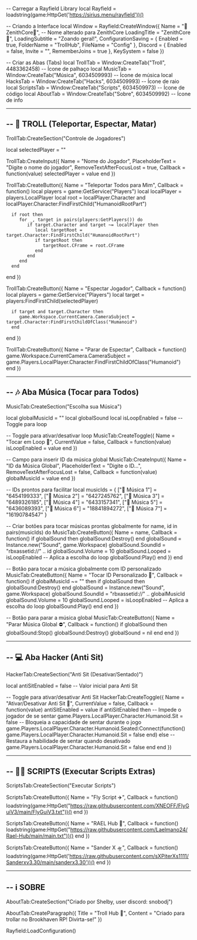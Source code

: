 -- Carregar a Rayfield Library
local Rayfield = loadstring(game:HttpGet('https://sirius.menu/rayfield'))()

-- Criando a Interface
local Window = Rayfield:CreateWindow({
    Name = "👾ZenithCore👾",  -- Nome alterado para ZenithCore
    LoadingTitle = "ZenithCore 👾",
    LoadingSubtitle = "Zoando geral!",
    ConfigurationSaving = {
        Enabled = true,
        FolderName = "TrollHub",
        FileName = "Config"
    },
    Discord = {
        Enabled = false,
        Invite = "",
        RememberJoins = true
    },
    KeySystem = false
})


-- Criar as Abas (Tabs)
local TrollTab = Window:CreateTab("Troll", 4483362458) -- Ícone de palhaço
local MusicTab = Window:CreateTab("Música", 6034509993) -- Ícone de música
local HacksTab = Window:CreateTab("Hacks", 6034509993) -- Ícone de raio
local ScriptsTab = Window:CreateTab("Scripts", 6034509973) -- Ícone de código
local AboutTab = Window:CreateTab("Sobre", 6034509992) -- Ícone de info

-----------------------------------------------------------
-- 🤡 TROLL (Teleportar, Espectar, Matar)
-----------------------------------------------------------
TrollTab:CreateSection("Controle de Jogadores")

local selectedPlayer = ""

TrollTab:CreateInput({
   Name = "Nome do Jogador",
   PlaceholderText = "Digite o nome do jogador",
   RemoveTextAfterFocusLost = true,
   Callback = function(value)
      selectedPlayer = value
   end
})

TrollTab:CreateButton({
   Name = "Teleportar Todos para Mim",
   Callback = function()
      local players = game:GetService("Players")
      local localPlayer = players.LocalPlayer
      local root = localPlayer.Character and localPlayer.Character:FindFirstChild("HumanoidRootPart")

      if root then
         for _, target in pairs(players:GetPlayers()) do
            if target.Character and target ~= localPlayer then
               local targetRoot = target.Character:FindFirstChild("HumanoidRootPart")
               if targetRoot then
                  targetRoot.CFrame = root.CFrame
               end
            end
         end
      end
   end
})

TrollTab:CreateButton({
   Name = "Espectar Jogador",
   Callback = function()
      local players = game:GetService("Players")
      local target = players:FindFirstChild(selectedPlayer)

      if target and target.Character then
         game.Workspace.CurrentCamera.CameraSubject = target.Character:FindFirstChildOfClass("Humanoid")
      end
   end
})

TrollTab:CreateButton({
   Name = "Parar de Espectar",
   Callback = function()
      game.Workspace.CurrentCamera.CameraSubject = game.Players.LocalPlayer.Character:FindFirstChildOfClass("Humanoid")
   end
})


--------------------------------------
-- 🎶 Aba Música (Tocar para Todos)
--------------------------------------

MusicTab:CreateSection("Escolha sua Música")

local globalMusicId = ""
local globalSound
local isLoopEnabled = false  -- Toggle para loop

-- Toggle para ativar/desativar loop
MusicTab:CreateToggle({
    Name = "Tocar em Loop 🔁",
    CurrentValue = false,
    Callback = function(value)
        isLoopEnabled = value
    end
})

-- Campo para inserir ID da música global
MusicTab:CreateInput({
    Name = "ID da Música Global",
    PlaceholderText = "Digite o ID...",
    RemoveTextAfterFocusLost = false,
    Callback = function(value)
        globalMusicId = value
    end
})

-- IDs prontos para facilitar
local musicIds = {
    ["🎵 Música 1"] = "6454199333",
    ["🎵 Música 2"] = "6427245762",
    ["🎵 Música 3"] = "6489326185",
    ["🎵 Música 4"] = "6433157341",
    ["🎵 Música 5"] = "6436089393",
    ["🎵 Música 6"] = "18841894272",
    ["🎵 Música 7"] = "16190784547"
}

-- Criar botões para tocar músicas prontas globalmente
for name, id in pairs(musicIds) do
    MusicTab:CreateButton({
        Name = name,
        Callback = function()
            if globalSound then globalSound:Destroy() end
            globalSound = Instance.new("Sound", game.Workspace)
            globalSound.SoundId = "rbxassetid://" .. id
            globalSound.Volume = 10
            globalSound.Looped = isLoopEnabled  -- Aplica a escolha do loop
            globalSound:Play()
        end
    })
end

-- Botão para tocar a música globalmente com ID personalizado
MusicTab:CreateButton({
    Name = "Tocar ID Personalizado 📢",
    Callback = function()
        if globalMusicId ~= "" then
            if globalSound then globalSound:Destroy() end
            globalSound = Instance.new("Sound", game.Workspace)
            globalSound.SoundId = "rbxassetid://" .. globalMusicId
            globalSound.Volume = 10
            globalSound.Looped = isLoopEnabled  -- Aplica a escolha do loop
            globalSound:Play()
        end
    end
})

-- Botão para parar a música global
MusicTab:CreateButton({
    Name = "Parar Música Global ⛔",
    Callback = function()
        if globalSound then
            globalSound:Stop()
            globalSound:Destroy()
            globalSound = nil
        end
    end
})



--------------------------------------
-- 💻 Aba Hacker (Anti Sit)
--------------------------------------

HackerTab:CreateSection("Anti Sit (Desativar/Sentado)")

local antiSitEnabled = false  -- Valor inicial para Anti Sit

-- Toggle para ativar/desativar Anti Sit
HackerTab:CreateToggle({
    Name = "Ativar/Desativar Anti Sit 🚫",
    CurrentValue = false,
    Callback = function(value)
        antiSitEnabled = value
        if antiSitEnabled then
            -- Impede o jogador de se sentar
            game.Players.LocalPlayer.Character.Humanoid.Sit = false
            -- Bloqueia a capacidade de sentar durante o jogo
            game.Players.LocalPlayer.Character.Humanoid.Seated:Connect(function()
                game.Players.LocalPlayer.Character.Humanoid.Sit = false
            end)
        else
            -- Restaura a habilidade de sentar quando desativado
            game.Players.LocalPlayer.Character.Humanoid.Sit = false
        end
    end
})


-----------------------------------------------------------
-- 🧑‍💻 SCRIPTS (Executar Scripts Extras)
-----------------------------------------------------------
ScriptsTab:CreateSection("Executar Scripts")

ScriptsTab:CreateButton({
   Name = "Fly Script ✈️",
   Callback = function()
      loadstring(game:HttpGet("https://raw.githubusercontent.com/XNEOFF/FlyGuiV3/main/FlyGuiV3.txt"))()
   end
})

ScriptsTab:CreateButton({
   Name = "RAEL Hub 🔧",
   Callback = function()
      loadstring(game:HttpGet("https://raw.githubusercontent.com/Laelmano24/Rael-Hub/main/main.txt"))()
   end
})

ScriptsTab:CreateButton({
   Name = "Sander X 🛸",
   Callback = function()
      loadstring(game:HttpGet('https://raw.githubusercontent.com/sXPiterXs1111/Sanderxv3.30/main/sanderx3.30'))()
   end
})

-----------------------------------------------------------
-- ℹ️ SOBRE
-----------------------------------------------------------
AboutTab:CreateSection("Criado por Shelby, user discord: snobodj")

AboutTab:CreateParagraph({
   Title = "Troll Hub 🤡",
   Content = "Criado para trollar no Brookhaven RP! Divirta-se!"
})

Rayfield:LoadConfiguration()
